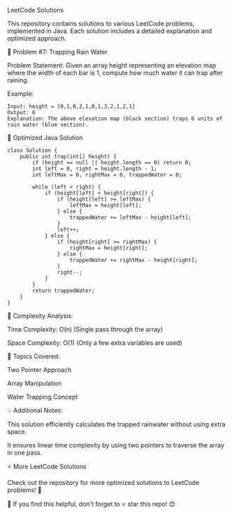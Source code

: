 LeetCode Solutions

This repository contains solutions to various LeetCode problems, implemented in Java. Each solution includes a detailed explanation and optimized approach.

🚀 Problem #7: Trapping Rain Water

Problem Statement:
Given an array height representing an elevation map where the width of each bar is 1, compute how much water it can trap after raining.

Example:
```
Input: height = [0,1,0,2,1,0,1,3,2,1,2,1]
Output: 6
Explanation: The above elevation map (black section) traps 6 units of rain water (blue section).
```
🔹 Optimized Java Solution
```
class Solution {
    public int trap(int[] height) {
        if (height == null || height.length == 0) return 0;
        int left = 0, right = height.length - 1;
        int leftMax = 0, rightMax = 0, trappedWater = 0;
        
        while (left < right) {
            if (height[left] < height[right]) {
                if (height[left] >= leftMax) {
                    leftMax = height[left];
                } else {
                    trappedWater += leftMax - height[left];
                }
                left++;
            } else {
                if (height[right] >= rightMax) {
                    rightMax = height[right];
                } else {
                    trappedWater += rightMax - height[right];
                }
                right--;
            }
        }
        return trappedWater;
    }
}
````
📝 Complexity Analysis:

Time Complexity: O(n) (Single pass through the array)

Space Complexity: O(1) (Only a few extra variables are used)

📌 Topics Covered:

Two Pointer Approach

Array Manipulation

Water Trapping Concept

💡 Additional Notes:

This solution efficiently calculates the trapped rainwater without using extra space.

It ensures linear time complexity by using two pointers to traverse the array in one pass.

⭐ More LeetCode Solutions

Check out the repository for more optimized solutions to LeetCode problems! 🚀

📌 If you find this helpful, don't forget to ⭐ star this repo! 😊

